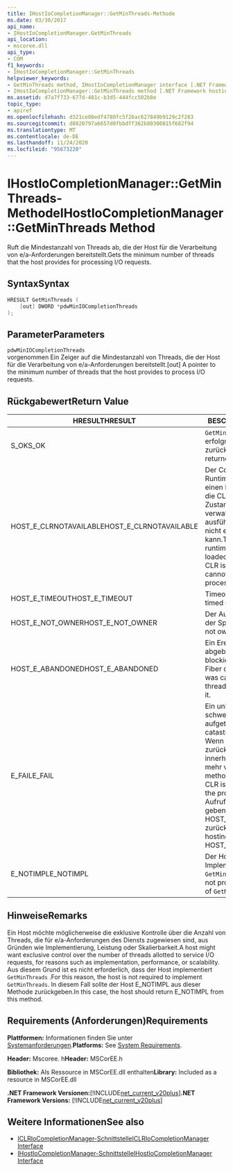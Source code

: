 ```yaml
---
title: IHostIoCompletionManager::GetMinThreads-Methode
ms.date: 03/30/2017
api_name:
- IHostIoCompletionManager.GetMinThreads
api_location:
- mscoree.dll
api_type:
- COM
f1_keywords:
- IHostIoCompletionManager::GetMinThreads
helpviewer_keywords:
- GetMinThreads method, IHostIoCompletionManager interface [.NET Framework hosting]
- IHostIoCompletionManager::GetMinThreads method [.NET Framework hosting]
ms.assetid: d7a7f733-677d-481c-b3d5-444fcc502b8e
topic_type:
- apiref
ms.openlocfilehash: d321ce08edf4780fc5f26ac627849b9129c2f283
ms.sourcegitcommit: d8020797a6657d0fbbdff362b80300815f682f94
ms.translationtype: MT
ms.contentlocale: de-DE
ms.lasthandoff: 11/24/2020
ms.locfileid: "95673220"
---
```

# <a name="ihostiocompletionmanagergetminthreads-method"></a><span data-ttu-id="491c3-102">IHostIoCompletionManager::GetMinThreads-Methode</span><span class="sxs-lookup"><span data-stu-id="491c3-102">IHostIoCompletionManager::GetMinThreads Method</span></span>

<span data-ttu-id="491c3-103">Ruft die Mindestanzahl von Threads ab, die der Host für die Verarbeitung von e/a-Anforderungen bereitstellt.</span><span class="sxs-lookup"><span data-stu-id="491c3-103">Gets the minimum number of threads that the host provides for processing I/O requests.</span></span>  
  
## <a name="syntax"></a><span data-ttu-id="491c3-104">Syntax</span><span class="sxs-lookup"><span data-stu-id="491c3-104">Syntax</span></span>  
  
```cpp  
HRESULT GetMinThreads (  
    [out] DWORD *pdwMinIOCompletionThreads  
);  
```  
  
## <a name="parameters"></a><span data-ttu-id="491c3-105">Parameter</span><span class="sxs-lookup"><span data-stu-id="491c3-105">Parameters</span></span>  

 `pdwMinIOCompletionThreads`  
 <span data-ttu-id="491c3-106">vorgenommen Ein Zeiger auf die Mindestanzahl von Threads, die der Host für die Verarbeitung von e/a-Anforderungen bereitstellt.</span><span class="sxs-lookup"><span data-stu-id="491c3-106">[out] A pointer to the minimum number of threads that the host provides to process I/O requests.</span></span>  
  
## <a name="return-value"></a><span data-ttu-id="491c3-107">Rückgabewert</span><span class="sxs-lookup"><span data-stu-id="491c3-107">Return Value</span></span>  
  
|<span data-ttu-id="491c3-108">HRESULT</span><span class="sxs-lookup"><span data-stu-id="491c3-108">HRESULT</span></span>|<span data-ttu-id="491c3-109">BESCHREIBUNG</span><span class="sxs-lookup"><span data-stu-id="491c3-109">Description</span></span>|  
|-------------|-----------------|  
|<span data-ttu-id="491c3-110">S_OK</span><span class="sxs-lookup"><span data-stu-id="491c3-110">S_OK</span></span>|<span data-ttu-id="491c3-111">`GetMinThreads` wurde erfolgreich zurückgegeben.</span><span class="sxs-lookup"><span data-stu-id="491c3-111">`GetMinThreads` returned successfully.</span></span>|  
|<span data-ttu-id="491c3-112">HOST_E_CLRNOTAVAILABLE</span><span class="sxs-lookup"><span data-stu-id="491c3-112">HOST_E_CLRNOTAVAILABLE</span></span>|<span data-ttu-id="491c3-113">Der Common Language Runtime (CLR) wurde nicht in einen Prozess geladen, oder die CLR befindet sich in einem Zustand, in dem Sie verwalteten Code nicht ausführen oder den-Befehl nicht erfolgreich verarbeiten kann.</span><span class="sxs-lookup"><span data-stu-id="491c3-113">The common language runtime (CLR) has not been loaded into a process, or the CLR is in a state in which it cannot run managed code or process the call successfully.</span></span>|  
|<span data-ttu-id="491c3-114">HOST_E_TIMEOUT</span><span class="sxs-lookup"><span data-stu-id="491c3-114">HOST_E_TIMEOUT</span></span>|<span data-ttu-id="491c3-115">Timeout des Aufrufes.</span><span class="sxs-lookup"><span data-stu-id="491c3-115">The call timed out.</span></span>|  
|<span data-ttu-id="491c3-116">HOST_E_NOT_OWNER</span><span class="sxs-lookup"><span data-stu-id="491c3-116">HOST_E_NOT_OWNER</span></span>|<span data-ttu-id="491c3-117">Der Aufrufer ist nicht Besitzer der Sperre.</span><span class="sxs-lookup"><span data-stu-id="491c3-117">The caller does not own the lock.</span></span>|  
|<span data-ttu-id="491c3-118">HOST_E_ABANDONED</span><span class="sxs-lookup"><span data-stu-id="491c3-118">HOST_E_ABANDONED</span></span>|<span data-ttu-id="491c3-119">Ein Ereignis wurde abgebrochen, während ein blockierter Thread oder eine Fiber darauf wartete.</span><span class="sxs-lookup"><span data-stu-id="491c3-119">An event was canceled while a blocked thread or fiber was waiting on it.</span></span>|  
|<span data-ttu-id="491c3-120">E_FAIL</span><span class="sxs-lookup"><span data-stu-id="491c3-120">E_FAIL</span></span>|<span data-ttu-id="491c3-121">Ein unbekannter schwerwiegender Fehler ist aufgetreten.</span><span class="sxs-lookup"><span data-stu-id="491c3-121">An unknown catastrophic failure occurred.</span></span> <span data-ttu-id="491c3-122">Wenn eine Methode E_FAIL zurückgibt, ist die CLR innerhalb des Prozesses nicht mehr verwendbar.</span><span class="sxs-lookup"><span data-stu-id="491c3-122">When a method returns E_FAIL, the CLR is no longer usable within the process.</span></span> <span data-ttu-id="491c3-123">Nachfolgende Aufrufe von Hostingmethoden geben HOST_E_CLRNOTAVAILABLE zurück.</span><span class="sxs-lookup"><span data-stu-id="491c3-123">Subsequent calls to hosting methods return HOST_E_CLRNOTAVAILABLE.</span></span>|  
|<span data-ttu-id="491c3-124">E_NOTIMPL</span><span class="sxs-lookup"><span data-stu-id="491c3-124">E_NOTIMPL</span></span>|<span data-ttu-id="491c3-125">Der Host stellt keine Implementierung von bereit `GetMinThreads` .</span><span class="sxs-lookup"><span data-stu-id="491c3-125">The host does not provide an implementation of `GetMinThreads`.</span></span>|  
  
## <a name="remarks"></a><span data-ttu-id="491c3-126">Hinweise</span><span class="sxs-lookup"><span data-stu-id="491c3-126">Remarks</span></span>  

 <span data-ttu-id="491c3-127">Ein Host möchte möglicherweise die exklusive Kontrolle über die Anzahl von Threads, die für e/a-Anforderungen des Diensts zugewiesen sind, aus Gründen wie Implementierung, Leistung oder Skalierbarkeit.</span><span class="sxs-lookup"><span data-stu-id="491c3-127">A host might want exclusive control over the number of threads allotted to service I/O requests, for reasons such as implementation, performance, or scalability.</span></span> <span data-ttu-id="491c3-128">Aus diesem Grund ist es nicht erforderlich, dass der Host implementiert `GetMinThreads` .</span><span class="sxs-lookup"><span data-stu-id="491c3-128">For this reason, the host is not required to implement `GetMinThreads`.</span></span> <span data-ttu-id="491c3-129">In diesem Fall sollte der Host E_NOTIMPL aus dieser Methode zurückgeben.</span><span class="sxs-lookup"><span data-stu-id="491c3-129">In this case, the host should return E_NOTIMPL from this method.</span></span>  
  
## <a name="requirements"></a><span data-ttu-id="491c3-130">Requirements (Anforderungen)</span><span class="sxs-lookup"><span data-stu-id="491c3-130">Requirements</span></span>  

 <span data-ttu-id="491c3-131">**Plattformen:** Informationen finden Sie unter [Systemanforderungen](../../get-started/system-requirements.md).</span><span class="sxs-lookup"><span data-stu-id="491c3-131">**Platforms:** See [System Requirements](../../get-started/system-requirements.md).</span></span>  
  
 <span data-ttu-id="491c3-132">**Header:** Mscoree. h</span><span class="sxs-lookup"><span data-stu-id="491c3-132">**Header:** MSCorEE.h</span></span>  
  
 <span data-ttu-id="491c3-133">**Bibliothek:** Als Ressource in MSCorEE.dll enthalten</span><span class="sxs-lookup"><span data-stu-id="491c3-133">**Library:** Included as a resource in MSCorEE.dll</span></span>  
  
 <span data-ttu-id="491c3-134">**.NET Framework Versionen:**[!INCLUDE[net_current_v20plus](../../../../includes/net-current-v20plus-md.md)]</span><span class="sxs-lookup"><span data-stu-id="491c3-134">**.NET Framework Versions:** [!INCLUDE[net_current_v20plus](../../../../includes/net-current-v20plus-md.md)]</span></span>  
  
## <a name="see-also"></a><span data-ttu-id="491c3-135">Weitere Informationen</span><span class="sxs-lookup"><span data-stu-id="491c3-135">See also</span></span>

- [<span data-ttu-id="491c3-136">ICLRIoCompletionManager-Schnittstelle</span><span class="sxs-lookup"><span data-stu-id="491c3-136">ICLRIoCompletionManager Interface</span></span>](iclriocompletionmanager-interface.md)
- [<span data-ttu-id="491c3-137">IHostIoCompletionManager-Schnittstelle</span><span class="sxs-lookup"><span data-stu-id="491c3-137">IHostIoCompletionManager Interface</span></span>](ihostiocompletionmanager-interface.md)

